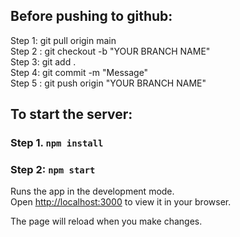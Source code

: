## Before pushing to github:
 Step 1: git pull origin main\
 Step 2 : git checkout -b "YOUR BRANCH NAME"\
 Step 3: git add .\
 Step 4: git commit -m "Message"\
 Step 5 : git push origin "YOUR BRANCH NAME"

## To start the server:
###  Step 1. `npm install`

### Step 2: `npm start`

Runs the app in the development mode.\
Open [http://localhost:3000](http://localhost:3000) to view it in your browser.

The page will reload when you make changes.
